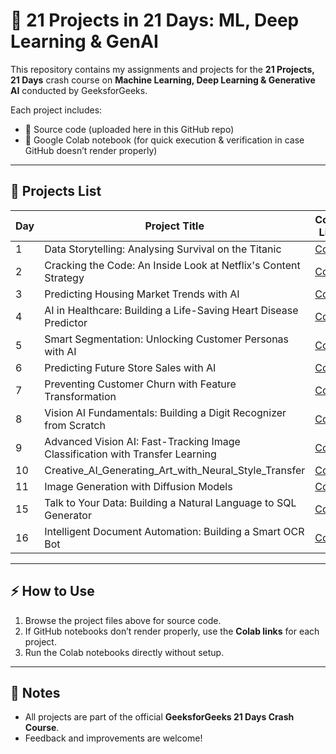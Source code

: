 # 🚀 21 Projects in 21 Days: ML, Deep Learning & GenAI  

This repository contains my assignments and projects for the **21 Projects, 21 Days** crash course on **Machine Learning, Deep Learning & Generative AI** conducted by GeeksforGeeks.  

Each project includes:  
- 📂 Source code (uploaded here in this GitHub repo)  
- 🔗 Google Colab notebook (for quick execution & verification in case GitHub doesn’t render properly)  

---

## 📘 Projects List  

| Day | Project Title | Colab Link |
|-----|--------------|-------------|
| 1   | Data Storytelling: Analysing Survival on the Titanic  | [Colab](https://drive.google.com/file/d/1EZDM84NAYhiuZ3J3YL42YksC8xQlT10y/view?usp=sharing) |
| 2   | Cracking the Code: An Inside Look at Netflix's Content Strategy  | [Colab](https://colab.research.google.com/drive/1I_TtWufD_E_RIqwncis9GvE_Bjm8h3Fn?usp=sharing) |
| 3   | Predicting Housing Market Trends with AI  | [Colab](https://drive.google.com/file/d/1StN35SPaBa3x7WbniKYz0JLvYXsh2N5p/view?usp=sharing) |
| 4   | AI in Healthcare: Building a Life-Saving Heart Disease Predictor  | [Colab](https://colab.research.google.com/drive/1bhFKXttSTXypxUHLKZGi2-PPRaRyBLhQ?usp=sharing) |
| 5   | Smart Segmentation: Unlocking Customer Personas with AI  | [Colab](https://colab.research.google.com/drive/1Kkm-38Ja9MxIfduqXLj3Ezj9_jQ9lAaN?usp=sharing) |
| 6   | Predicting Future Store Sales with AI  | [Colab](https://colab.research.google.com/drive/1MZW0bZeVKexHrOyUItX5RwaGajCaL1kn?usp=sharing) |
| 7   | Preventing Customer Churn with Feature Transformation  | [Colab](https://colab.research.google.com/drive/1ieoUVlURX7m1TqXO6OO9T7Rq5k4JB1nn?usp=sharing) |
| 8   | Vision AI Fundamentals: Building a Digit Recognizer from Scratch  | [Colab](https://colab.research.google.com/drive/1t-dIbS0zvj8IckDH07FxA82fBBbZ-GQE?usp=sharing) |
| 9   | Advanced Vision AI: Fast-Tracking Image Classification with Transfer Learning  | [Colab](https://colab.research.google.com/drive/1skxlRMsZGs7ssDyAXt4mhBKKCnMq4bsZ?usp=sharing) |
| 10  | Creative_AI_Generating_Art_with_Neural_Style_Transfer  | [Colab](https://colab.research.google.com/drive/1EkTYnI8AXIP8-F_P9CskVeMo-JuxUC_4?usp=sharing) |
| 11  | Image Generation with Diffusion Models | [Colab](https://colab.research.google.com/drive/1Pv_3qQgGTb69AVctBXfg0s8FDfgtmbma?usp=sharing) |
| 15  | Talk to Your Data: Building a Natural Language to SQL Generator | [Colab](https://colab.research.google.com/drive/1DP9fQnlnU55-MGKxwYt2dlWVD46SF40A?usp=sharing) |
| 16  | Intelligent Document Automation: Building a Smart OCR Bot  | [Colab](https://colab.research.google.com/drive/1DKBDtKCJzvNIn08OSpS4x0oVSRUMMQJF?usp=sharing) |



---

## ⚡ How to Use  
1. Browse the project files above for source code.  
2. If GitHub notebooks don’t render properly, use the **Colab links** for each project.  
3. Run the Colab notebooks directly without setup.  

---

## 📌 Notes  
- All projects are part of the official **GeeksforGeeks 21 Days Crash Course**.  
- Feedback and improvements are welcome!  


